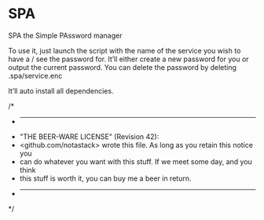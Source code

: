 # SPA

SPA the Simple PAssword manager

To use it, just launch the script with the name of the service you wish to have a / see the password for.
It’ll either create a new password for you or output the current password.
You can delete the password by deleting .spa/service.enc

It’ll auto install all dependencies.

/*
 * ----------------------------------------------------------------------------
 * "THE BEER-WARE LICENSE" (Revision 42):
 * <github.com/notastack> wrote this file.  As long as you retain this notice you
 * can do whatever you want with this stuff. If we meet some day, and you think
 * this stuff is worth it, you can buy me a beer in return.
 * ----------------------------------------------------------------------------
 */
